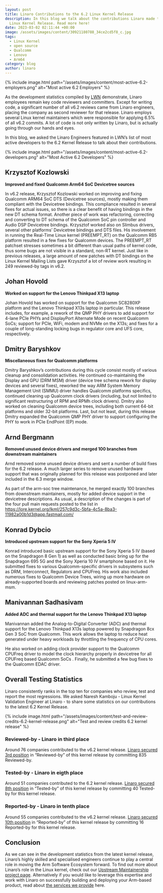 ```yaml
---
layout: post
title: Linaro Contributions to the 6.2 Linux Kernel Release
description: In this blog we talk about the contributions Linaro made to the 6.2
  Linux Kernel Release. Read more here!
date: 2023-03-02 02:11:44 +00:00
image: /assets/images/content/30921180788_34ce2cd5f8_c.jpg
tags:
  - Linux Kernel
  - open source
  - Qualcomm
  - Lenovo
  - Arm64
category: blog
author: linaro
---
```

{% include image.html path="/assets/images/content/most-active-6.2-employers.png" alt="Most active 6.2 Employers" %}

As the development statistics compiled by [LWN](https://lwn.net/Articles/923410/) demonstrate, Linaro employees remain key code reviewers and committers. Except for writing code, a significant number of all v6.2 reviews came from Linaro engineers, placing the company as second reviewer for that release. Linaro employs several Linux kernel maintainers which were responsible for applying 6.5% of all v6.2 commits. A lot of code is not only written by Linaro, but is actually going through our hands and eyes.

In this blog, we asked the Linaro Engineers featured in LWN’s list of most active developers to the 6.2 Kernel Release to talk about their contributions.

{% include image.html path="/assets/images/content/most-active-6.2-developers.png" alt="Most Active 6.2 Developers" %}

## Krzysztof Kozlowski

**Improved and fixed Qualcomm Arm64 SoC Devicetree sources**

In v6.2 release, Krzysztof Kozlowski worked on improving and fixing Qualcomm ARM64 SoC DTS (Devicetree sources), mostly making them compliant with the Devicetree bindings. This compliance resulted in several fixes for actual issues, so there is a clear benefit of having bindings in the new DT schema format. Another piece of work was refactoring, correcting and converting to DT schema of the Qualcomm SoC pin controller and Audio DSP Devicetree bindings. Krzysztof worked also on Slimbus drivers, several other platforms’ Devicetree bindings and DTS files. His involvement in running the Real-Time Linux kernel (PREEMPT_RT) on the Qualcomm RB5 platform resulted in a few fixes for Qualcomm devices. The PREEMPT_RT patchset stresses sometimes a bit different than usual paths of kernel code, thus some bugs are not visible in a standard, non-RT kernel. Just like in previous releases, a large amount of new patches with DT bindings on the Linux Kernel Mailing Lists gave Krzysztof a lot of review work resulting in 249 reviewed-by tags in v6.2.

## Johan Hovold

**Worked on support for the Lenovo Thinkpad X13 laptop**

Johan Hovold has worked on support for the Qualcomm SC8280XP platform and the Lenovo Thinkpad X13s laptop in particular. This release includes, for example, a rework of the QMP PHY drivers to add support for 4-lane PCIe PHYs and DisplayPort Alternate Mode on recent Qualcomm SoCs; support for PCIe, WiFi, modem and NVMe on the X13s; and fixes for a couple of long-standing locking bugs in regulator core and UFS core, respectively.

## Dmitry Baryshkov

**Miscellaneous fixes for Qualcomm platforms**

Dmitry Baryshkov’s contributions during this cycle consist mostly of various cleanup and consolidation activities. He continued co-maintaining the Display and GPU (DRM MSM) driver (device tree schema rework for display devices and several fixes), reworked the way ARM System Memory Management Unit (SMMU) driver handles Qualcomm platforms specifics, continued cleaning up Qualcomm clock drivers (including, but not limited to significant restructuring of RPM and RPMh clock drivers). Dmitry also worked on cleaning Qualcomm device trees, including both current 64-bit platforms and older 32-bit platforms. Last, but not least, during this release Dmitry expanded the Qualcomm QMP PHY driver to support configuring the PHY to work in PCIe EndPoint (EP) mode.

## Arnd Bergmann

**Removed unused device drivers and merged 100 branches from downstream maintainers**

Arnd removed some unused device drivers and sent a number of build fixes for the 6.2 release. A much larger series to remove unused hardware support that was originally planned for this release was postponed and later included in the 6.3 merge window. 

As part of the arm-soc tree maintenance, he merged exactly 100 branches from downstream maintainers, mostly for added device support in the devicetree descriptions. As usual, a description of the changes is part of the four pull main requests posted to the list in
<https://lore.kernel.org/lkml/257c9d3c-5bfa-4c5a-8ba3-11982a00b1d3@app.fastmail.com/>

## Konrad Dybcio

**Introduced upstream support for the Sony Xperia 5 IV**

Konrad introduced basic upstream support for the Sony Xperia 5 IV (based on the Snapdragon 8 Gen 1) as well as conducted basic bring up for the Snapdragon 695 5G and the Sony Xperia 10 IV smartphone based on it. He submitted fixes to various Qualcomm-specific drivers in subsystems such as DRM, Interconnect, Regulators and CPUFreq. His work also included numerous fixes to Qualcomm Device Trees, wiring up more hardware on already-supported boards and reviewing patches posted on linux-arm-msm.

## Manivannan Sadhasivam

**Added ADC and thermal support for the Lenovo Thinkpad X13 laptop** 

Manivannan added the Analog-to-Digital Converter (ADC) and thermal support for the Lenovo Thinkpad X13s laptop powered by Snapdragon 8cx Gen 3 SoC from Qualcomm. This work allows the laptop to reduce heat generated under heavy workloads by throttling the frequency of CPU cores.

He also worked on adding clock provider support to the Qualcomm CPUFreq driver to model the clock hierarchy properly in devicetree for all CPUFreq based Qualcomm SoCs . Finally, he submitted a few bug fixes to the Qualcomm EDAC driver.

## Overall Testing Statistics

Linaro consistently ranks in the top ten for companies who review, test and report the most regressions. We asked Naresh Kamboju - Linux Kernel Validation Engineer at Linaro - to share some statistics on our contributions to the latest 6.2 Kernel Release.

{% include image.html path="/assets/images/content/test-and-review-credits-6.2-kernel-release.png" alt="Test and review credits 6.2 kernel release" %}

### Reviewed-by - Linaro in third place

Around 76 companies contributed to the v6.2 kernel release. [Linaro secured 3rd position](https://remword.com/kps_result/6.2_review.html) in “Reviewed-by” of this kernel release by committing 835 Reviewed-by.

### Tested-by - Linaro in eigth place

Around 51 companies contributed to the 6.2 kernel release. [Linaro secured 8th position](https://remword.com/kps_result/6.2_test.html) in “Tested-by” of this kernel release by committing 40 Tested-by for this kernel release.

### Reported-by - Linaro in tenth place

Around 55 companies contributed to the v6.2 kernel release. [Linaro secured 10th position](https://remword.com/kps_result/6.2_report.html) in “Reported-by” of this kernel release by committing 16 Reported-by for this kernel release. 

## Conclusion

As we can see in the development statistics from the latest kernel release, Linaro’s highly skilled and specialised  engineers continue to play a central role in moving the Arm Software Ecosystem forward. To find out more about Linaro’s role in the Linux kernel, check out our [Upstream Maintainership project page](https://linaro.atlassian.net/wiki/spaces/UM/overview). Alternatively if you would like to leverage this expertise and work with Linaro on successfully building and deploying your Arm-based product, read about [the services we provide](https://www.linaro.org/services/) here.
